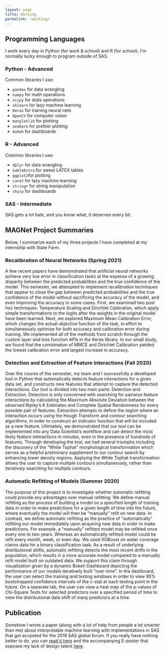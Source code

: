 ```yaml
---
layout: page
title: Working
permalink: /working/
---
```


## Programming Languages

I work every day in Python (for work & school) and R (for school). I'm normally lucky enough to program outside of SAS. 

### Python - Advanced

Common libraries I use:

- `pandas` for data wrangling
- `numpy` for math operations 
- `scipy` for stats operations
- `sklearn` for lazy machine learning
- `Keras` for training neural nets
- `OpenCV` for computer vision
- `matplotlib` for plotting
- `seaborn` for prettier plotting
- `bokeh` for dashboards

### R - Advanced

Common libraries I use:

- `dplyr` for data wrangling
- `kableExtra` for sweet LATEX tables
- `ggplot2`for plotting
- `caret` for lazy machine learning
- `stringr` for string manipulation
- `shiny` for dashboards

### SAS - Intermediate

SAS gets a lot hate, and you know what, it deserves every bit. 


## MAGNet Project Summaries

Below, I summarize each of my three projects I have completed at my internship with State Farm. 

### Recalibration of Neural Networks (Spring 2021)

A few recent papers have demonstrated that artificial neural networks achieve very low error in classification tasks at the expense of a growing disparity between the predicted probabilities and the true confidence of the model. This semester, we attempted to implement recalibration techniques that appear to close the gap between predicted probabilities and the true confidence of the model without sacrificing the accuracy of the model, and even improving the accuracy in some cases. First, we examined two post hoc techniques: Temperature Scaling and Dirichlet Calibration, which apply simple transformations to the logits after the weights in the original model have been learned. Next, we explored Maximum Mean Calibration Error, which changes the actual objective function of the task, in effort to simultaneously optimize for both accuracy and calibration error during training. We implemented all of the methods from scratch through the custom layer and loss function APIs in the Keras library. In our small study, we found that the combination of MMCE and Dirichlet Calibration yielded the lowest calibration error and largest increase in accuracy. 


### Detection and Extraction of Feature Interactions (Fall 2020)

Over the course of the semester, my team and I successfully a developed tool in Python that automatically detects feature interactions for a given data set, and constructs new features that attempt to capture the detected interactions. Our tool is divided into two main parts: Detection and Extraction. Detection is only concerned with searching for pairwise feature interactions by calculating the Maximum Absolute Deviation between the observed Ripley’s K Estimates and Complete Spatial Randomness for every possible pair of features. Extraction attempts to define the region where an interaction occurs using the Hough Transform and contour searching algorithms, in order to construct an indicator function that will be included as a new feature.  Ultimately, we demonstrated that our tool can be implemented into any Data Scientist’s workflow and can detect the most likely feature interactions in minutes, even in the presence of hundreds of features. Through developing the tool, we had several triumphs including the discovery of the “White Tophat” morphological transformation which serves as a helpful preliminary supplement to our contour search by enhancing lower density regions. Applying the White Tophat transformation allows the user to capture multiple contours simultaneously, rather than iteratively searching for multiple contours.

### Automatic Refitting of Models (Summer 2020)

The purpose of this project is to investigate whether automatic refitting could provide any advantages over manual refitting. We define manual refitting as the process of building a model on a specified length of training data in order to make predictions for a given length of time into the future, where eventually the model will then be “manually” refit on new data. In contrast, we define automatic refitting as the practice of “automatically” refitting our model immediately upon acquiring new data in order to make predictions. For example, a “manually” refitted model may be refitted once every one to two years. Whereas an automatically refitted model could be refit every month, week, or even day. We used XGBoost on water coverage claims data for a binary classification task. As a result of underlying distributional shifts, automatic refitting detects the most recent drifts in the population, which results in a more accurate model compared to a manually refit model built on outdated data.  We support this claim through visualization given by a dynamic Bokeh Dashboard depicting the performance of our models iteratively built “over-time”. In the dashboard, the user can select the training and testing windows in order to view 95% bootstrapped confidence intervals of the c-stat at each testing point in the future. On a separate tab, the user can view a heat map of the p-values of Chi-Square Tests for selected predictors over a specified period of time to view the distributional data shift of many predictors at a time.

## Publication

Somehow I wrote a paper (along with a lot of help from people a lot smarter than me) about interpretable machine learning with implementations in SAS that got accpeted for the 2019 SAS global forum. If you really have nothing better to do, you can [read it here](https://www.sas.com/content/dam/SAS/support/en/sas-global-forum-proceedings/2020/5116-2020.pdf) and the accompanying E-poster that exposes my lack of design talent [here](https://drive.google.com/file/d/1yAAPK0YgsX-gb1ooGY5VBwnYg1Zt3Cpu/view?usp=sharing).  



